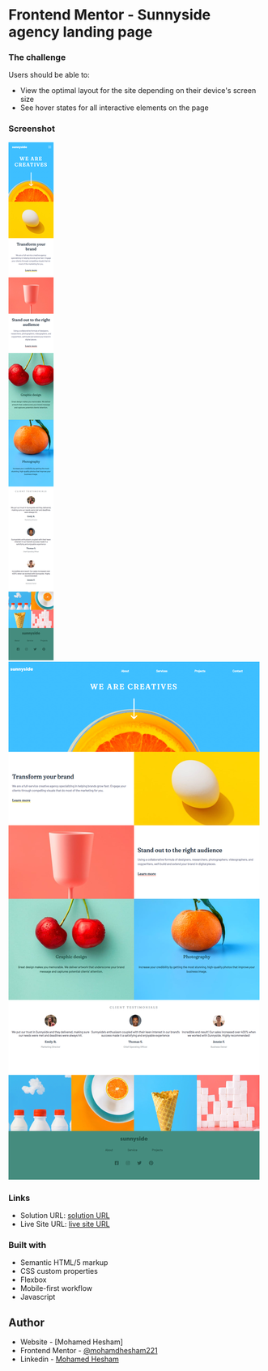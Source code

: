# Frontend Mentor - Sunnyside agency landing page


### The challenge

Users should be able to:

- View the optimal layout for the site depending on their device's screen size
- See hover states for all interactive elements on the page

### Screenshot

![](./screenshot-mobile.png)
![](./screenshot-desktop.png)

### Links

- Solution URL: [solution URL](https://www.frontendmentor.io/solutions/html-and-css-and-javascript-cEwQCQAc_)
- Live Site URL: [live site URL](https://sunnyside-landinpage.netlify.app/)


### Built with

- Semantic HTML/5 markup
- CSS custom properties
- Flexbox
- Mobile-first workflow
- Javascript

## Author

- Website - [Mohamed Hesham]
- Frontend Mentor - [@mohamdhesham221](https://www.frontendmentor.io/profile/mohamedhesham221)
- Linkedin - [Mohamed Hesham](https://www.linkedin.com/in/mohamed-hesham-b7611618a/)

